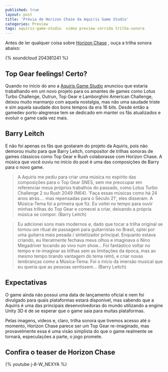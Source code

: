 ```yaml
---
published: true
layout: post
title: 'Prévia de Horizon Chase da Aquiris Game Studio'
categories: Preview
tags: aquiris-game-studio  video preview corrida trilha-sonora
---
```

Antes de ler qualquer coisa sobre <a href="http://horizonchase.tumblr.com/" target="_blank">Horizon Chase</a>
, ouça a trilha sonora abaixo:

{% soundcloud 204381241 %}
## Top Gear feelings! Certo?
Quando no início do ano a <a href="http://aquiris.com.br" target="_blank">Aquiris Game Studio</a>
 anunciou que estaria trabalhando em um novo projeto para os amantes de games como Lotus Turbo Challenge, Outrun, Top Gear e Lamborghini American Challenge, deixou muito marmanjo com aquela nostalgia, mas não uma saudade triste e sim aquela saudade dos bons tempos da era 16 bits. Desde então a gamedev porto-alegrense tem se dedicado em manter os fãs atualizados e evoluir o game cada vez mais.


## Barry Leitch
E não foi apenas os fãs que gostaram do projeto da Aquiris, pois não demorou muito para que Barry Leitch, compositor de trilhas sonoras de games clássicos como Top Gear e Rush colaborasse com Horizon Chase. A música que você ouviu no início do post é uma das composições de Barry para o novo game.

> A Aquiris me pediu para criar uma música no espírito das composições para o Top Gear SNES, sem me preocupar em referenciar meus próprios trabalhos do passado, como Lotus Turbo Challenge 2 ou Rush 2049 (N64). 'Faça essas músicas como há 24 anos atrás…. mas repensadas para o Século 21', eles disseram. A Música-Tema foi a primeira que fiz. Eu voltei no tempo para ouvir minhas trilhas do Top Gear e comecei a criar, deixando a própria música se compor. (Barry Leitch)




> Eu adicionei sons mais modernos e, dado que tocar a trilha original se tornou um ritual de passagem para guitarristas no Brasil, optei por uma guitarra mais pesada / sintetizador principal. Enquanto estava criando, eu literalmente fechava meus olhos e imaginava o Nino Megadriver tocando ao vivo num show… Foi fantástico voltar no tempo e re-imaginar as trilhas sem as limitações da época, mas ao mesmo tempo tirando vantagem do tema retrô, e criar novas lembranças como a Música-Tema. Foi o início da imersão musical que eu queria que as pessoas sentissem… (Barry Leitch)
## Expectativas
O game ainda não possui uma data de lançamento oficial e nem foi divulgado para quais plataformas estará disponível, mas sabendo que a Aquiris é uma das principais desenvolvedoras do mundo utilizando a engine Unity 3D é de se esperar que o game saia para muitas plataformas.

Pelas imagens, vídeos e, claro, trilha sonora que tivemos acesso até o momento, Horizon Chase parece ser um Top Gear re-imaginado, mas provavelmente essa é uma visão simplista do que o game realmente se tornará, especulações a parte, o jogo promete.
## Confira o teaser de Horizon Chase
{% youtube j-8-W_NEXYA %}